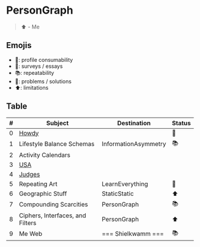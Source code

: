 # PersonGraph
> ⬆️ - Me

## Emojis
* 🎉: profile consumability
* 📜: surveys / essays
* 📚: repeatability
* 🤠: problems / solutions
* ⬆️: limitations

## Table
| # | Subject | Destination | Status |
| ------- | ------- | ------- | ------- |
| 0 | [Howdy](https://github.com/PersonGraph/Howdy) |  | 🤠 |
| 1 | Lifestyle Balance Schemas | InformationAsymmetry | 📚 |
| 2 | Activity Calendars |  |  |
| 3 | [USA](https://github.com/PersonGraph/USA) |  |  |
| 4 | [Judges](https://github.com/InformationAsymmetry/Judges) |  |  |
| 5 | Repeating Art | LearnEverything | 📜 |
| 6 | Geographic Stuff | StaticStatic | ⬆️ |
| 7 | Compounding Scarcities | PersonGraph | 📚 |
| 8 | Ciphers, Interfaces, and Filters | PersonGraph | ⬆️ |
| 9 | Me Web | === Shielkwamm === | 📚 |
